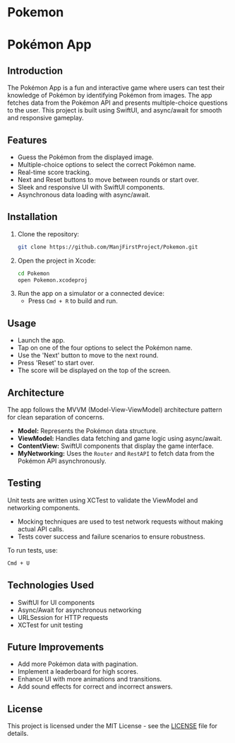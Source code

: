 # Pokemon
# Pokémon App

## Introduction
The Pokémon App is a fun and interactive game where users can test their knowledge of Pokémon by identifying Pokémon from images. The app fetches data from the Pokémon API and presents multiple-choice questions to the user. This project is built using SwiftUI, and async/await for smooth and responsive gameplay.

## Features
- Guess the Pokémon from the displayed image.
- Multiple-choice options to select the correct Pokémon name.
- Real-time score tracking.
- Next and Reset buttons to move between rounds or start over.
- Sleek and responsive UI with SwiftUI components.
- Asynchronous data loading with async/await.

## Installation
1. Clone the repository:
   ```bash
   git clone https://github.com/ManjFirstProject/Pokemon.git
   ```
2. Open the project in Xcode:
   ```bash
   cd Pokemon
   open Pokemon.xcodeproj
   ```
3. Run the app on a simulator or a connected device:
   - Press `Cmd + R` to build and run.

## Usage
- Launch the app.
- Tap on one of the four options to select the Pokémon name.
- Use the 'Next' button to move to the next round.
- Press 'Reset' to start over.
- The score will be displayed on the top of the screen.

## Architecture
The app follows the MVVM (Model-View-ViewModel) architecture pattern for clean separation of concerns.

- **Model:** Represents the Pokémon data structure.
- **ViewModel:** Handles data fetching and game logic using async/await.
- **ContentView:** SwiftUI components that display the game interface.
- **MyNetworking:** Uses the `Router` and `RestAPI` to fetch data from the Pokémon API asynchronously.

## Testing
Unit tests are written using XCTest to validate the ViewModel and networking components.

- Mocking techniques are used to test network requests without making actual API calls.
- Tests cover success and failure scenarios to ensure robustness.

To run tests, use:
```bash
Cmd + U
```

## Technologies Used
- SwiftUI for UI components
- Async/Await for asynchronous networking
- URLSession for HTTP requests
- XCTest for unit testing

## Future Improvements
- Add more Pokémon data with pagination.
- Implement a leaderboard for high scores.
- Enhance UI with more animations and transitions.
- Add sound effects for correct and incorrect answers.

## License
This project is licensed under the MIT License - see the [LICENSE](LICENSE) file for details.

